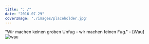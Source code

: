 ```yaml
---
title: ": /"
date: "2016-07-29"
coverImage: './images/placeholder.jpg'
---
```


"Wir machen keinen groben Unfug - wir machen feinen Fug." - \[Wau\] ![wau](
https://upload.wikimedia.org/wikipedia/commons/2/24/Wau_Holland.jpg)
